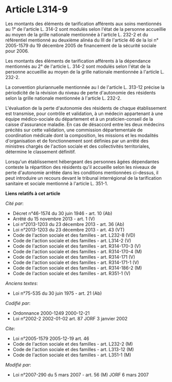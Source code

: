 # Article L314-9

Les montants des éléments de tarification afférents aux soins mentionnés au 1° de l'article L. 314-2 sont modulés selon
l'état de la personne accueillie au moyen de la grille nationale mentionnée à l'article L. 232-2 et du référentiel mentionné
au deuxième alinéa du III de l'article 46 de la loi n° 2005-1579 du 19 décembre 2005 de financement de la sécurité sociale
pour 2006.

Les montants des éléments de tarification afférents à la dépendance mentionnés au 2° de l'article L. 314-2 sont modulés selon
l'état de la personne accueillie au moyen de la grille nationale mentionnée à l'article L. 232-2.

La convention pluriannuelle mentionnée au I de l'article L. 313-12 précise la périodicité de la révision du niveau de perte
d'autonomie des résidents selon la grille nationale mentionnée à l'article L. 232-2.

L'évaluation de la perte d'autonomie des résidents de chaque établissement est transmise, pour contrôle et validation, à un
médecin appartenant à une équipe médico-sociale du département et à un praticien-conseil de la caisse d'assurance maladie. En
cas de désaccord entre les deux médecins précités sur cette validation, une commission départementale de coordination
médicale dont la composition, les missions et les modalités d'organisation et de fonctionnement sont définies par un arrêté
des ministres chargés de l'action sociale et des collectivités territoriales, détermine le classement définitif.

Lorsqu'un établissement hébergeant des personnes âgées dépendantes conteste la répartition des résidents qu'il accueille
selon les niveaux de perte d'autonomie arrêtée dans les conditions mentionnées ci-dessus, il peut introduire un recours
devant le tribunal interrégional de la tarification sanitaire et sociale mentionné à l'article L. 351-1.

**Liens relatifs à cet article**

_Cité par_:

  - Décret n°46-1574 du 30 juin 1946 - art. 10 (Ab)
  - Arrêté du 15 novembre 2013 - art. 1 (V)
  - Loi n°2013-1203 du 23 décembre 2013 - art. 36 (Ab)
  - Loi n°2013-1203 du 23 décembre 2013 - art. 43 (VT)
  - Code de l'action sociale et des familles - art. L232-8 (VD)
  - Code de l'action sociale et des familles - art. L314-2 (V)
  - Code de l'action sociale et des familles - art. R314-170-3 (V)
  - Code de l'action sociale et des familles - art. R314-170-4 (M)
  - Code de l'action sociale et des familles - art. R314-171 (V)
  - Code de l'action sociale et des familles - art. R314-171-1 (V)
  - Code de l'action sociale et des familles - art. R314-186-2 (M)
  - Code de l'action sociale et des familles - art. R351-1 (V)

_Anciens textes_:

  - Loi n°75-535 du 30 juin 1975 - art. 21 (Ab)

_Codifié par_:

  - Ordonnance 2000-1249 2000-12-21
  - Loi n°2002-2 2002-01-02 art. 87 JORF 3 janvier 2002

_Cite_:

  - Loi n°2005-1579 2005-12-19 art. 46
  - Code de l'action sociale et des familles - art. L232-2 (M)
  - Code de l'action sociale et des familles - art. L313-12 (M)
  - Code de l'action sociale et des familles - art. L351-1 (M)

_Modifié par_:

  - Loi n°2007-290 du 5 mars 2007 - art. 56 (M) JORF 6 mars 2007
